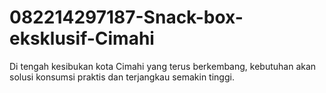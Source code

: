 # 082214297187-Snack-box-eksklusif-Cimahi
Di tengah kesibukan kota Cimahi yang terus berkembang, kebutuhan akan solusi konsumsi praktis dan terjangkau semakin tinggi.
